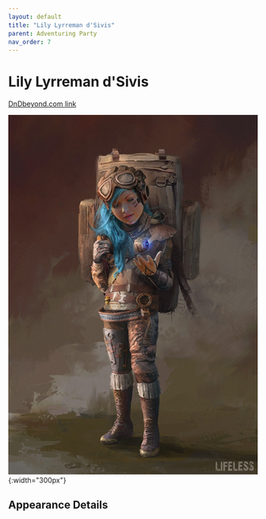 ```yaml
---
layout: default
title: "Lily Lyrreman d'Sivis"
parent: Adventuring Party
nav_order: 7
---
```


# Lily Lyrreman d'Sivis

[DnDbeyond.com link](https://www.dndbeyond.com/characters/39397532)

![full_art](img/lily.jpeg){:width="300px"}

## Appearance Details
